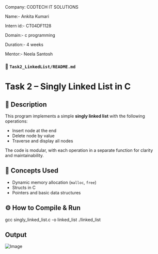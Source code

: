 Company: CODTECH IT SOLUTIONS 

Name:- Ankita Kumari 

Intern id:- CT04DF1128

Domain:- c programming 

Duration:- 4 weeks

Mentor:- Neela Santosh



### 📁 `Task2_LinkedList/README.md`

# Task 2 – Singly Linked List in C

## 📄 Description

This program implements a simple **singly linked list** with the following operations:
- Insert node at the end
- Delete node by value
- Traverse and display all nodes

The code is modular, with each operation in a separate function for clarity and maintainability.

## 🧠 Concepts Used
- Dynamic memory allocation (`malloc`, `free`)
- Structs in C
- Pointers and basic data structures

## ⚙️ How to Compile & Run


gcc singly_linked_list.c -o linked_list
./linked_list

## Output

![Image](https://github.com/user-attachments/assets/c92371cd-dbf8-4499-80c8-5d496ed4f4c0)
